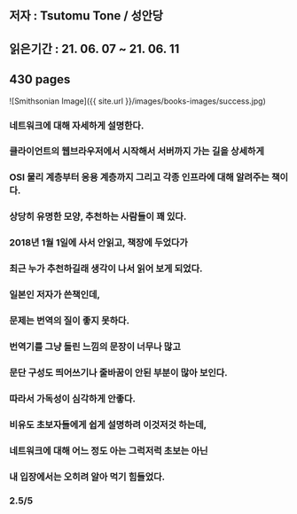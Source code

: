## 저자 : Tsutomu Tone  / 성안당

## 읽은기간 : 21. 06. 07 ~ 21. 06. 11

## 430 pages

![Smithsonian Image]({{ site.url }}/images/books-images/success.jpg)

### 네트워크에 대해 자세하게 설명한다.

### 클라이언트의 웹브라우저에서 시작해서 서버까지 가는 길을 상세하게

### OSI 물리 계층부터 응용 계층까지 그리고 각종 인프라에 대해 알려주는 책이다.

### 상당히 유명한 모양, 추천하는 사람들이 꽤 있다.

### 2018년 1월 1일에 사서 안읽고, 책장에 두었다가 

### 최근 누가 추천하길래 생각이 나서 읽어 보게 되었다.

### 일본인 저자가 쓴책인데, 

### 문제는 번역의 질이 좋지 못하다. 

### 번역기를 그냥 돌린 느낌의 문장이 너무나 많고

### 문단 구성도 띄어쓰기나 줄바꿈이 안된 부분이 많아 보인다. 

### 따라서 가독성이 심각하게 안좋다. 

### 비유도 초보자들에게 쉽게 설명하려 이것저것 하는데, 

### 네트워크에 대해 어느 정도 아는 그럭저럭 초보는 아닌 

### 내 입장에서는 오히려 알아 먹기 힘들었다.

### 2.5/5